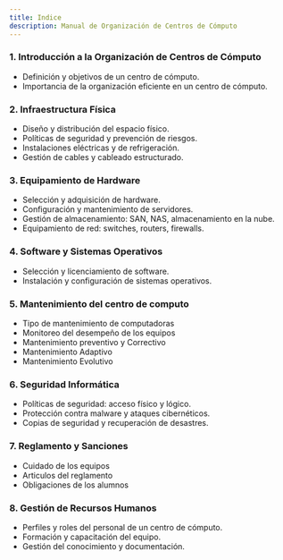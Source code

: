 ```yaml
---
title: Indice
description: Manual de Organización de Centros de Cómputo
---
```


### 1. **Introducción a la Organización de Centros de Cómputo**
   - Definición y objetivos de un centro de cómputo.
   - Importancia de la organización eficiente en un centro de cómputo.

### 2. **Infraestructura Física**
   - Diseño y distribución del espacio físico.
   - Políticas de seguridad y prevención de riesgos.
   - Instalaciones eléctricas y de refrigeración.
   - Gestión de cables y cableado estructurado.

### 3. **Equipamiento de Hardware**
   - Selección y adquisición de hardware.
   - Configuración y mantenimiento de servidores.
   - Gestión de almacenamiento: SAN, NAS, almacenamiento en la nube.
   - Equipamiento de red: switches, routers, firewalls.

### 4. **Software y Sistemas Operativos**
   - Selección y licenciamiento de software.
   - Instalación y configuración de sistemas operativos.

###  5. **Mantenimiento del centro de computo**
- Tipo de mantenimiento de computadoras
- Monitoreo del desempeño de los equipos
- Mantenimiento preventivo y Correctivo
- Mantenimiento Adaptivo
- Mantenimiento Evolutivo

### 6. **Seguridad Informática**
   - Políticas de seguridad: acceso físico y lógico.
   - Protección contra malware y ataques cibernéticos.
   - Copias de seguridad y recuperación de desastres.

###  7. **Reglamento y Sanciones**
- Cuidado de los equipos
- Articulos del reglamento
- Obligaciones de los alumnos

### 8. **Gestión de Recursos Humanos**
   - Perfiles y roles del personal de un centro de cómputo.
   - Formación y capacitación del equipo.
   - Gestión del conocimiento y documentación.